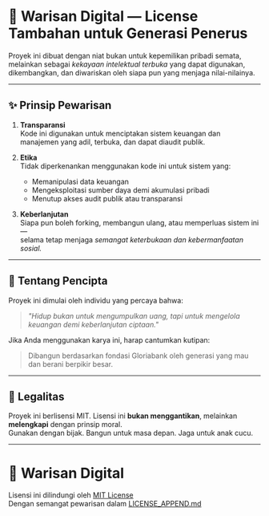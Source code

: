 # 🌱 Warisan Digital — License Tambahan untuk Generasi Penerus

Proyek ini dibuat dengan niat bukan untuk kepemilikan pribadi semata,  
melainkan sebagai _kekayaan intelektual terbuka_ yang dapat digunakan, dikembangkan, dan diwariskan oleh siapa pun yang menjaga nilai-nilainya.

---

## ✨ Prinsip Pewarisan

1. **Transparansi**  
   Kode ini digunakan untuk menciptakan sistem keuangan dan manajemen yang adil, terbuka, dan dapat diaudit publik.

2. **Etika**  
   Tidak diperkenankan menggunakan kode ini untuk sistem yang:
   - Memanipulasi data keuangan
   - Mengeksploitasi sumber daya demi akumulasi pribadi
   - Menutup akses audit publik atau transparansi

3. **Keberlanjutan**  
   Siapa pun boleh forking, membangun ulang, atau memperluas sistem ini —  
   selama tetap menjaga _semangat keterbukaan dan kebermanfaatan sosial._

---

## 🧬 Tentang Pencipta

Proyek ini dimulai oleh individu yang percaya bahwa:
> _"Hidup bukan untuk mengumpulkan uang, tapi untuk mengelola keuangan demi keberlanjutan ciptaan."_

Jika Anda menggunakan karya ini, harap cantumkan kutipan:
> Dibangun berdasarkan fondasi Gloriabank oleh generasi yang mau dan berani berpikir besar.

---

## 📘 Legalitas

Proyek ini berlisensi MIT. Lisensi ini **bukan menggantikan**, melainkan **melengkapi** dengan prinsip moral.  
Gunakan dengan bijak. Bangun untuk masa depan. Jaga untuk anak cucu.

---


# 📜 **Warisan Digital**  
Lisensi ini dilindungi oleh [MIT License](./LICENSE)  
Dengan semangat pewarisan dalam [LICENSE_APPEND.md](./LICENSE_APPEND.md)
